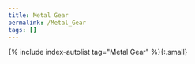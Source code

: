 ```yaml
---
title: Metal Gear
permalink: /Metal_Gear
tags: []
---
```


{% include index-autolist tag="Metal Gear" %}{:.small}
